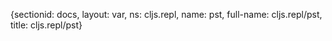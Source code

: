 {sectionid: docs, layout: var, ns: cljs.repl, name: pst, full-name: cljs.repl/pst,
  title: cljs.repl/pst}

